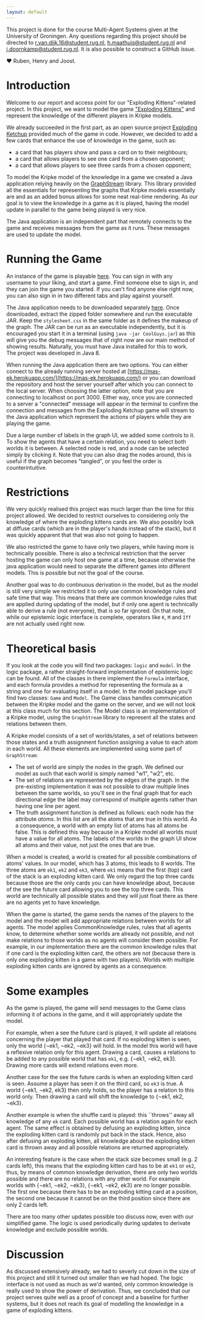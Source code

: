 ```yaml
---
layout: default
---
```


This project is done for the course Multi-Agent Systems given at the University of Groningen. Any questions regarding this project should be directed to r.van.dijk.16@student.rug.nl, h.maathuis@student.rug.nl and j.doornkamp@student.rug.nl. It is also possible to construct a GitHub issue.

  ❤ Ruben, Henry and Joost.

# [](#header-1)Introduction
Welcome to our report and access point for our "Exploding Kittens"-related project. In this project, we want to model the game ["Exploding Kittens"](https://www.explodingkittens.com/) and represent the knowledge of the different players in Kripke models. 

We already succeeded in the first part, as an open source project [Exploding Ketchup](https://github.com/Mikunj/Exploding-Ketchup) provided much of the game in code. However, we decided to add a few cards that enhance the use of knowledge in the game, such as:
* a card that has players show and pass a card on to their neighbours;
* a card that allows players to see one card from a chosen opponent;
* a card that allows players to see three cards from a chosen opponent;

To model the Kripke model of the knowledge in a game we created a Java application relying heavily on the [GraphStream](http://graphstream-project.org/) library. This library provided all the essentials for representing the graphs that Kripke models essentially are and as an added bonus allows for some neat real-time rendering. As our goal is to view the knowledge in a game as it is played, having the model update in parallel to the game being played is very nice.

The Java application is an independent part that remotely connects to the game and receives messages from the game as it runs. These messages are used to update the model.

# [](#header-2)Running the Game
An instance of the game is playable [here](https://mas-ek.herokuapp.com/). You can sign in with any username to your liking, and start a game. Find someone else to sign in, and they can join the game you started. If you can't find anyone else right now, you can also sign in in two different tabs and play against yourself.

The Java application needs to be downloaded separately [here](https://daemonstool.github.io/MAS/Final_Project.zip). Once downloaded, extract the zipped folder somewhere and run the executable JAR. Keep the `stylesheet.css` in the same folder as it defines the makeup of the graph. The JAR can be run as an executable independently, but it is encouraged you start it in a terminal (using `java -jar CoolGuys.jar`) as this will give you the debug messages that of right now are our main method of showing results. Naturally, you must have Java installed for this to work. The project was developed in Java 8.

When running the Java application there are two options. You can either connect to the already running server hosted at [https://mas-ek.herokuapp.com/](https://mas-ek.herokuapp.com/) or you can download the repository and host the server yourself after which you can connect to the local server. When choosing the latter option, note that you are connecting to localhost on port 3000. Either way, once you are connected to a server a "connected" message will appear in the terminal to confirm the connection and messages from the Exploding Ketchup game will stream to the Java application which represent the actions of players while they are playing the game.

Due a large number of labels in the graph UI, we added some controls to it. To show the agents that have a certain relation, you need to select both worlds it is between. A selected node is red, and a node can be selected simply by clicking it. Note that you can also drag the nodes around, this is useful if the graph becomes "tangled", or you feel the order is counterintuitive.

# [](#header-3)Restrictions
We very quickly realised this project was much larger than the time for this project allowed. We decided to restrict ourselves to considering only the knowledge of where the exploding kittens cards are. We also possibly look at diffuse cards (which are in the player's hands instead of the stack), but it was quickly apparent that that was also not going to happen.

We also restricted the game to have only two players, while having more is technically possible. There is also a technical restriction that the server hosting the game can only host one game at a time, because otherwise the java application would need to separate the different games into different models. This is possible but not the goal of the course.

Another goal was to do continuous derivation in the model, but as the model is still very simple we restricted it to only use common knowledge rules and safe time that way. This means that there are common knowledge rules that are applied during updating of the model, but if only one agent is technically able to derive a rule (not everyone), that is so far ignored. On that note, while our epistemic logic interface is complete, operators like `K`, `M` and `Iff` are not actually used right now.

# [](#header-4)Theoretical basis
If you look at the code you will find two packages: `logic` and `model`. In the logic package, a rather straight-forward implementation of epistemic logic can be found. All of the classes in there implement the `Formula` interface, and each formula provides a method for representing the formula as a string and one for evaluating itself in a model. In the model package you'll find two classes: `Game` and `Model`. The Game class handles communication between the Kripke model and the game on the server, and we will not look at this class much for this section. The Model class is an implementation of a Kripke model, using the `GraphStream` library to represent all the states and relations between them.

A Kripke model consists of a set of worlds/states, a set of relations between those states and a truth assignment function assigning a value to each atom in each world. All these elements are implemented using some part of `GraphStream`:
* The set of world are simply the nodes in the graph. We defined our model as such that each world is simply named "w1", "w2", etc.
* The set of relations are represented by the edges of the graph. In the pre-existing implementation it was not possible to draw multiple lines between the same worlds, so you'll see in the final graph that for each directional edge the label may correspond of multiple agents rather than having one line per agent.
* The truth assignment function is defined as follows: each node has the attribute _atoms_. In this list are all the atoms that are true in this world. As a consequence, a world with an empty list of atoms has all atoms be false. This is defined this way because in a Kripke model all worlds must have a value for all atoms. The labels of the worlds in the graph UI show all atoms and their value, not just the ones that are true.
  
When a model is created, a world is created for all possible combinations of atoms' values. In our model, which has 3 atoms, this leads to 8 worlds. The three atoms are `ek1`, `ek2` and `ek3`, where `ek1` means that the first (top) card of the stack is an exploding kitten card. We only regard the top three cards because those are the only cards you can have knowledge about, because of the see the future card allowing you to see the top three cards. This world are technically all possible states and they will just float there as there are no agents yet to have knowledge.

When the game is started, the game sends the names of the players to the model and the model will add appropriate relations between worlds for all agents. The model applies CommonKnowledge rules, rules that all agents know, to determine whether some worlds are already not possible, and not make relations to those worlds as no agents will consider them possible. For example, in our implementation there are the common knowledge rules that if one card is the exploding kitten card, the others are not (because there is only one exploding kitten in a game with two players). Worlds with multiple exploding kitten cards are ignored by agents as a consequence.

# [](#header-5)Some examples

As the game is played, the game will send messages to the Game class informing it of actions in the game, and it will appropriately update the model. 

For example, when a see the future card is played, it will update all relations concerning the player that played that card. If no exploding kitten is seen, only the world {¬ek1, ¬ek2, ¬ek3} will hold. In the model this world will have a reflexive relation only for this agent. Drawing a card, causes a relations to be added to any possible world that has `ek1`, e.g. {¬ek1, ¬ek2, ek3}. Drawing more cards will extend relations even more.

Another case for the see the future cards is when an exploding kitten card is seen. Assume a player has seen it on the third card, so `ek3` is true. A world {¬ek1, ¬ek2, ek3} then only holds, so the player has a relation to this world only. Then drawing a card will shift the knowledge to {¬ek1, ek2, ¬ek3}.

Another example is when the shuffle card is played: this ``throws'' away all knowledge of any `ek` card. Each possible world has a relation again for each agent. The same effect is obtained by defusing an exploding kitten, since the exploding kitten card is randomly put back in the stack. Hence, also after defusing an exploding kitten, all knowledge about the exploding kitten card is thrown away and all possible relations are returned appropriately.

An interesting feature is the case when the stack size becomes small (e.g. 2 cards left), this means that the exploding kitten card has to be at `ek1` or `ek2`, thus, by means of common knowledge derivation, there are only two worlds possible and there are no relations with any other world. For example worlds with {¬ek1, ¬ek2, ¬ek3}, {¬ek1, ¬ek2, ek3} are no longer possible. The first one because there has to be an exploding kitting card at a position, the second one because it cannot be on the third position since there are only 2 cards left.

There are too many other updates possible too discuss now, even with our simplified game. The logic is used periodically during updates to derivate knowledge and exclude possible worlds.

# [](#header-6)Discussion
As discussed extensively already, we had to severly cut down in the size of this project and still it turned out smaller than we had hoped. The logic interface is not used as much as we'd wanted, only common knowledge is really used to show the power of derivation. Thus, we concluded that our project serves quite well as a proof of concept and a baseline for further systems, but it does not reach its goal of modelling the knowledge in a game of exploding kittens.
